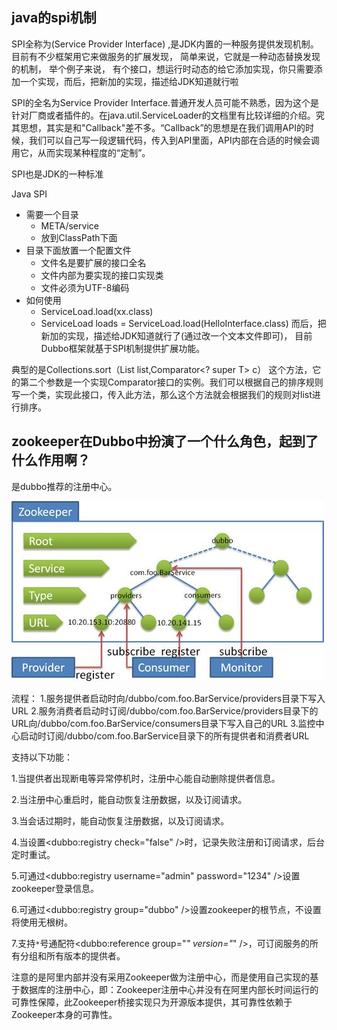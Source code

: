 


## java的spi机制
SPI全称为(Service Provider Interface) ,是JDK内置的一种服务提供发现机制。 目前有不少框架用它来做服务的扩展发现， 简单来说，它就是一种动态替换发现的机制， 举个例子来说， 有个接口，想运行时动态的给它添加实现，你只需要添加一个实现，而后，把新加的实现，描述给JDK知道就行啦

SPI的全名为Service Provider Interface.普通开发人员可能不熟悉，因为这个是针对厂商或者插件的。在java.util.ServiceLoader的文档里有比较详细的介绍。究其思想，其实是和"Callback"差不多。“Callback”的思想是在我们调用API的时候，我们可以自己写一段逻辑代码，传入到API里面，API内部在合适的时候会调用它，从而实现某种程度的“定制”。

SPI也是JDK的一种标准

Java SPI
+ 需要一个目录
  - META/service
  - 放到ClassPath下面
+ 目录下面放置一个配置文件
  - 文件名是要扩展的接口全名
  - 文件内部为要实现的接口实现类
  - 文件必须为UTF-8编码
+ 如何使用
  - ServiceLoad.load(xx.class)
  - ServiceLoad<HelloInterface> loads = ServiceLoad.load(HelloInterface.class)
而后，把新加的实现，描述给JDK知道就行了(通过改一个文本文件即可)，
目前Dubbo框架就基于SPI机制提供扩展功能。


典型的是Collections.sort（List<T> list,Comparator<? super T> c）
这个方法，它的第二个参数是一个实现Comparator接口的实例。我们可以根据自己的排序规则写一个类，实现此接口，传入此方法，那么这个方法就会根据我们的规则对list进行排序。








## zookeeper在Dubbo中扮演了一个什么角色，起到了什么作用啊？
是dubbo推荐的注册中心。

![Zookeeper4Dubbo.jpg](./Zookeeper4Dubbo.jpg)

流程：
1.服务提供者启动时向/dubbo/com.foo.BarService/providers目录下写入URL
2.服务消费者启动时订阅/dubbo/com.foo.BarService/providers目录下的URL向/dubbo/com.foo.BarService/consumers目录下写入自己的URL
3.监控中心启动时订阅/dubbo/com.foo.BarService目录下的所有提供者和消费者URL

支持以下功能：

1.当提供者出现断电等异常停机时，注册中心能自动删除提供者信息。

2.当注册中心重启时，能自动恢复注册数据，以及订阅请求。

3.当会话过期时，能自动恢复注册数据，以及订阅请求。

4.当设置<dubbo:registry check="false" />时，记录失败注册和订阅请求，后台定时重试。

5.可通过<dubbo:registry username="admin" password="1234" />设置zookeeper登录信息。

6.可通过<dubbo:registry group="dubbo" />设置zookeeper的根节点，不设置将使用无根树。

7.支持`*`号通配符<dubbo:reference group="*" version="*" />，可订阅服务的所有分组和所有版本的提供者。



注意的是阿里内部并没有采用Zookeeper做为注册中心，而是使用自己实现的基于数据库的注册中心，即：Zookeeper注册中心并没有在阿里内部长时间运行的可靠性保障，此Zookeeper桥接实现只为开源版本提供，其可靠性依赖于Zookeeper本身的可靠性。
